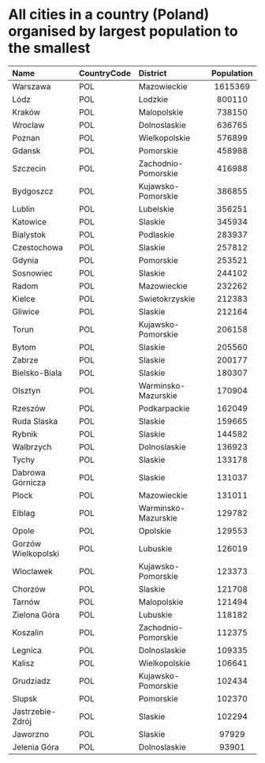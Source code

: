 # All cities in a country (Poland) organised by largest population to the smallest

| Name | CountryCode | District | Population |
| :--- | :--- | :--- | :---: |
|Warszawa|POL|Mazowieckie|1615369|
|Lódz|POL|Lodzkie|800110|
|Kraków|POL|Malopolskie|738150|
|Wroclaw|POL|Dolnoslaskie|636765|
|Poznan|POL|Wielkopolskie|576899|
|Gdansk|POL|Pomorskie|458988|
|Szczecin|POL|Zachodnio-Pomorskie|416988|
|Bydgoszcz|POL|Kujawsko-Pomorskie|386855|
|Lublin|POL|Lubelskie|356251|
|Katowice|POL|Slaskie|345934|
|Bialystok|POL|Podlaskie|283937|
|Czestochowa|POL|Slaskie|257812|
|Gdynia|POL|Pomorskie|253521|
|Sosnowiec|POL|Slaskie|244102|
|Radom|POL|Mazowieckie|232262|
|Kielce|POL|Swietokrzyskie|212383|
|Gliwice|POL|Slaskie|212164|
|Torun|POL|Kujawsko-Pomorskie|206158|
|Bytom|POL|Slaskie|205560|
|Zabrze|POL|Slaskie|200177|
|Bielsko-Biala|POL|Slaskie|180307|
|Olsztyn|POL|Warminsko-Mazurskie|170904|
|Rzeszów|POL|Podkarpackie|162049|
|Ruda Slaska|POL|Slaskie|159665|
|Rybnik|POL|Slaskie|144582|
|Walbrzych|POL|Dolnoslaskie|136923|
|Tychy|POL|Slaskie|133178|
|Dabrowa Górnicza|POL|Slaskie|131037|
|Plock|POL|Mazowieckie|131011|
|Elblag|POL|Warminsko-Mazurskie|129782|
|Opole|POL|Opolskie|129553|
|Gorzów Wielkopolski|POL|Lubuskie|126019|
|Wloclawek|POL|Kujawsko-Pomorskie|123373|
|Chorzów|POL|Slaskie|121708|
|Tarnów|POL|Malopolskie|121494|
|Zielona Góra|POL|Lubuskie|118182|
|Koszalin|POL|Zachodnio-Pomorskie|112375|
|Legnica|POL|Dolnoslaskie|109335|
|Kalisz|POL|Wielkopolskie|106641|
|Grudziadz|POL|Kujawsko-Pomorskie|102434|
|Slupsk|POL|Pomorskie|102370|
|Jastrzebie-Zdrój|POL|Slaskie|102294|
|Jaworzno|POL|Slaskie|97929|
|Jelenia Góra|POL|Dolnoslaskie|93901|
